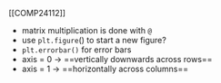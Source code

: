[[COMP24112]]

- matrix multiplication is done with `@`
- use `plt.figure`() to start a new figure?
- `plt.errorbar()` for error bars
- axis = 0 -> ==vertically downwards across rows==
- axis = 1 -> ==horizontally across columns==